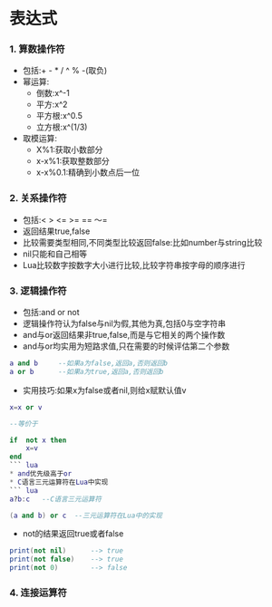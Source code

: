 # 表达式

### 1. 算数操作符

* 包括:+	-	*	/	^	%	-(取负)
* 幂运算:
  * 倒数:x^-1
  * 平方:x^2
  * 平方根:x^0.5
  * 立方根:x^(1/3)
* 取模运算:
  * X%1:获取小数部分
  * x-x%1:获取整数部分
  *  x-x%0.1:精确到小数点后一位

### 2. 关系操作符

* 包括:<	>	<=	>=	==	～=
* 返回结果true,false
* 比较需要类型相同,不同类型比较返回false:比如number与string比较
* nil只能和自己相等
* Lua比较数字按数字大小进行比较,比较字符串按字母的顺序进行

### 3. 逻辑操作符

* 包括:and	or	not
* 逻辑操作符认为false与nil为假,其他为真,包括0与空字符串
* and与or返回结果非true,false,而是与它相关的两个操作数
* and与or均实用为短路求值,只在需要的时候评估第二个参数
``` lua
a and b 	--如果a为false,返回a,否则返回b
a or b 		--如果a为true,返回a,否则返回b
```
* 实用技巧:如果x为false或者nil,则给x赋默认值v
``` lua
x=x or v

--等价于

if	not x then
	x=v
end
``` lua
* and优先级高于or
* C语言三元运算符在Lua中实现
``` lua
a?b:c	--C语言三元运算符

(a and b) or c	--三元运算符在Lua中的实现
```
* not的结果返回true或者false
``` lua
print(not nil)		--> true
print(not false)	--> true
print(not 0)		--> false
```

### 4. 连接运算符
